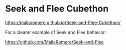 # Seek and Flee Cubethon
 
https://maliaromero.github.io/Seek-and-Flee-Cubethon/

For a clearer example of Seek and Flee behavior:

https://github.com/MaliaRomero/Seek-and-Flee
